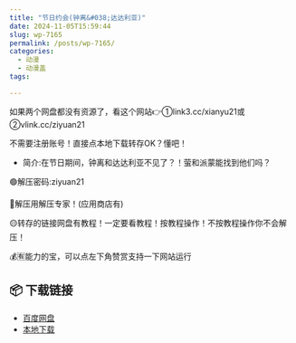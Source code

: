```yaml
---
title: "节日约会(钟离&#038;达达利亚)"
date: 2024-11-05T15:59:44
slug: wp-7165
permalink: /posts/wp-7165/
categories:
  - 动漫
  - 动漫盖
tags:

---
```


如果两个网盘都没有资源了，看这个网站👉①link3.cc/xianyu21或②vlink.cc/ziyuan21

不需要注册账号！直接点本地下载转存OK？懂吧！

*   简介:在节日期间，钟离和达达利亚不见了？！萤和派蒙能找到他们吗？

🟢解压密码:ziyuan21

🔵解压用解压专家！(应用商店有)

🟡转存的链接网盘有教程！一定要看教程！按教程操作！不按教程操作你不会解压！

💰🈶能力的宝，可以点左下角赞赏支持一下网站运行

## 📦 下载链接
- [百度网盘](https://blziyuan21.com/pay-download/7165?key=79cb9c6015&down_id=0)
- [本地下载](https://blziyuan21.com/pay-download/7165?key=79cb9c6015&down_id=1)

